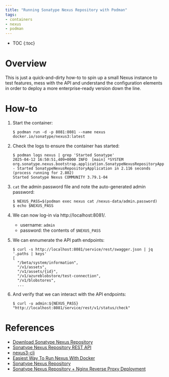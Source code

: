 ```yaml
---
title: "Running Sonatype Nexus Repository with Podman"
tags:
- containers
- nexus
- podman
---
```


* TOC
{:toc}

# Overview
This is just a quick-and-dirty how-to to spin up a small Nexus instance to test features, mess with the API and understand the configuration elements in order to deploy a more enterprise-ready version down the line.

# How-to

1. Start the container:
    ```
    $ podman run -d -p 8081:8081 --name nexus docker.io/sonatype/nexus3:latest
    ```

2. Check the logs to ensure the container has started:

    ```
    $ podman logs nexus | grep 'Started Sonatype'
    2025-04-12 16:50:51,409+0000 INFO  [main] *SYSTEM org.sonatype.nexus.bootstrap.application.SonatypeNexusRepositoryApplication - Started SonatypeNexusRepositoryApplication in 2.116 seconds (process running for 2.802)
    Started Sonatype Nexus COMMUNITY 3.79.1-04
    ```

3. `cat` the admin password file and note the auto-generated admin password:

    ```
    $ NEXUS_PASS=$(podman exec nexus cat /nexus-data/admin.password)
    $ echo $NEXUS_PASS
    ```

4. We can now log-in via http://localhost:8081/.
    - username: `admin`
    - password: the contents of `$NEXUS_PASS`

5. We can ennumerate the API path endpoints:

    ```
    $ curl -s http://localhost:8081/service/rest/swagger.json | jq '.paths | keys'
    [
      "/beta/system/information",
      "/v1/assets",
      "/v1/assets/{id}",
      "/v1/azureblobstore/test-connection",
      "/v1/blobstores",
      ...
    ```

6. And verify that we can interact with the API endpoints: 

    ```
    $ curl -u admin:${NEXUS_PASS} "http://localhost:8081/service/rest/v1/status/check"
    ```


# References
- [Download Sonatype Nexus Repository](https://help.sonatype.com/en/download.html)
- [Sonatype Nexus Repository REST API](https://help.sonatype.com/en/automation.html#rest-api)
- [nexus3-cli](https://nexus3-cli.readthedocs.io/en/latest/cli.html#nexus3)
- [Easiest Way To Run Nexus With Docker](https://www.devopsexplained.com/post/easiest-way-to-run-nexus-with-docker/)
- [Sonatype Nexus Repository](https://hub.docker.com/r/sonatype/nexus3/)
- [Sonatype Nexus Repository + Nginx Reverse Proxy Deployment](https://medium.com/@johanesmistrialdo/sonatype-nexus-repository-nginx-reverse-proxy-deployment-947923c6f160)
